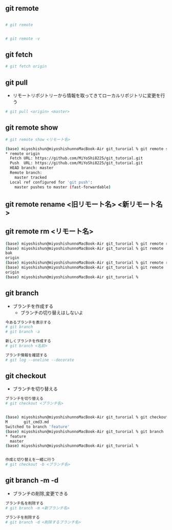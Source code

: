 
## git remote
```sh

# git remote 


# git remote -v

```

## git fetch
```sh
# git fetch origin
```

## git pull 
- リモートリポジトリーから情報を取ってきてローカルリポジトリに変更を行う
```sh
# git pull <origin> <master>

```

## git remote show

```sh
# git remote show <リモート名>
```

```sh
(base) miyoshishun@miyoshishunnoMacBook-Air git_turorial % git remote show origin
* remote origin
  Fetch URL: https://github.com/MiYoShi8225/git_tutorial.git
  Push  URL: https://github.com/MiYoShi8225/git_tutorial.git
  HEAD branch: master
  Remote branch:
    master tracked
  Local ref configured for 'git push':
    master pushes to master (fast-forwardable)
```

## git remote rename <旧リモート名> <新リモート名>
## git remote rm <リモート名>
```sh
(base) miyoshishun@miyoshishunnoMacBook-Air git_turorial % git remote rename bk bak
(base) miyoshishun@miyoshishunnoMacBook-Air git_turorial % git remote
bak
origin
(base) miyoshishun@miyoshishunnoMacBook-Air git_turorial % git remote rm bak       
(base) miyoshishun@miyoshishunnoMacBook-Air git_turorial % git remote
origin
(base) miyoshishun@miyoshishunnoMacBook-Air git_turorial % 
```


## git branch
- ブランチを作成する
    - ブランチの切り替えはしないよ

```sh
今あるブランチを表示する
# git branch
# git branch -a

新しくブランチを作成する
# git branch <名前>

ブランチ情報を確認する
# git log --oneline --decorate

```

## git checkout
- ブランチを切り替える

```sh
ブランチを切り替える
# git checkout <ブランチ名>


(base) miyoshishun@miyoshishunnoMacBook-Air git_turorial % git checkout feature
M       git_cmd3.md
Switched to branch 'feature'
(base) miyoshishun@miyoshishunnoMacBook-Air git_turorial % git branch
* feature
  master
(base) miyoshishun@miyoshishunnoMacBook-Air git_turorial % 
```


```sh

作成と切り替えを一緒に行う
# git checkout -b <ブランチ名>
```

## git branch -m  -d
- ブランチの削除,変更できる

```sh
ブランチ名を削除する
# git branch -m <新ブランチ名>

ブランチを削除する
# git branch -d <削除するブランチ名>

```

